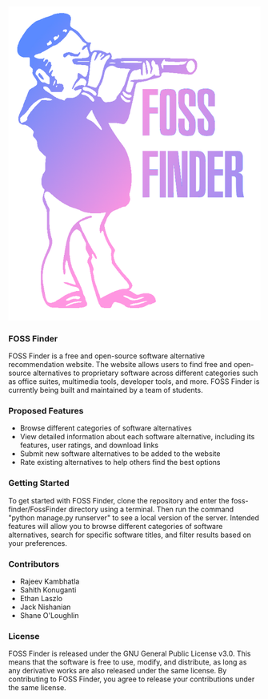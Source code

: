 ![FOSSGUY](FOSSGUY2.png)
### FOSS Finder

FOSS Finder is a free and open-source software alternative recommendation website. The website allows users to find free and open-source alternatives to proprietary software across different categories such as office suites, multimedia tools, developer tools, and more. FOSS Finder is currently being built and maintained by a team of students.

### Proposed Features

* Browse different categories of software alternatives
* View detailed information about each software alternative, including its features, user ratings, and download links
* Submit new software alternatives to be added to the website
* Rate existing alternatives to help others find the best options

### Getting Started

To get started with FOSS Finder, clone the repository and enter the foss-finder/FossFinder directory using a terminal. Then run the command "python manage.py runserver" to see a local version of the server. Intended features will allow you to browse different categories of software alternatives, search for specific software titles, and filter results based on your preferences.

### Contributors

* Rajeev Kambhatla
* Sahith Konuganti
* Ethan Laszlo
* Jack Nishanian
* Shane O'Loughlin

### License

FOSS Finder is released under the GNU General Public License v3.0. This means that the software is free to use, modify, and distribute, as long as any derivative works are also released under the same license. By contributing to FOSS Finder, you agree to release your contributions under the same license.
